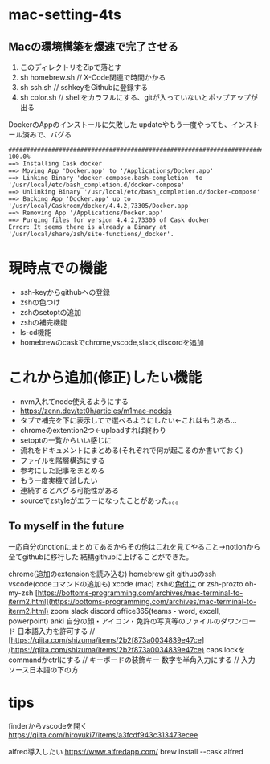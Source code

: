 # mac-setting-4ts

## Macの環境構築を爆速で完了させる
1. このディレクトリをZipで落とす
2. sh homebrew.sh // X-Code関連で時間かかる
3. sh ssh.sh // sshkeyをGithubに登録する
4. sh color.sh // shellをカラフルにする、gitが入っていないとポップアップが出る

DockerのAppのインストールに失敗した
updateやもう一度やっても、インストール済みで、バグる
```
######################################################################## 100.0%
==> Installing Cask docker
==> Moving App 'Docker.app' to '/Applications/Docker.app'
==> Linking Binary 'docker-compose.bash-completion' to '/usr/local/etc/bash_completion.d/docker-compose'
==> Unlinking Binary '/usr/local/etc/bash_completion.d/docker-compose'
==> Backing App 'Docker.app' up to '/usr/local/Caskroom/docker/4.4.2,73305/Docker.app'
==> Removing App '/Applications/Docker.app'
==> Purging files for version 4.4.2,73305 of Cask docker
Error: It seems there is already a Binary at '/usr/local/share/zsh/site-functions/_docker'.
```


# 現時点での機能
- ssh-keyからgithubへの登録
- zshの色つけ
- zshのsetoptの追加
- zshの補完機能
- ls-cd機能
- homebrewのcaskでchrome,vscode,slack,discordを追加

# これから追加(修正)したい機能
- nvm入れてnode使えるようにする
- https://zenn.dev/tet0h/articles/m1mac-nodejs
- タブで補完を下に表示してで選べるようにしたい<-これはもうある...
- chromeのextention2つ<-uploadすれば終わり
- setoptの一覧からいい感じに
- 流れをドキュメントにまとめる(それぞれで何が起こるのか書いておく)
- ファイルを階層構造にする
- 参考にした記事をまとめる
- もう一度実機で試したい
- 連続するとバグる可能性がある
- sourceでzstyleがエラーになったことがあった。。。

## To myself in the future
一応自分のnotionにまとめてあるからその他はこれを見てやること->notionから全てgithubに移行した
結構githubに上げることができた。

chrome(追加のextensionを読み込む)
homebrew
git
githubのssh
vscode(codeコマンドの追加も)
xcode (mac)
zshの[色付け](https://bottoms-programming.com/archives/termina-git-branch-name-zsh.html) or zsh-prozto
oh-my-zsh
[https://bottoms-programming.com/archives/mac-terminal-to-iterm2.html](https://bottoms-programming.com/archives/mac-terminal-to-iterm2.html)
zoom
slack
discord
office365(teams・word, excell, powerpoint)
anki
自分の顔・アイコン・免許の写真等のファイルのダウンロード
日本語入力を許可する // [https://qiita.com/shizuma/items/2b2f873a0034839e47ce](https://qiita.com/shizuma/items/2b2f873a0034839e47ce)
caps lockをcommandかctrlにする // キーボードの装飾キー
数字を半角入力にする // 入力ソース日本語の下の方

# tips
finderからvscodeを開く
https://qiita.com/hiroyuki7/items/a3fcdf943c313473ecee

alfred導入したい
https://www.alfredapp.com/
brew install --cask alfred

